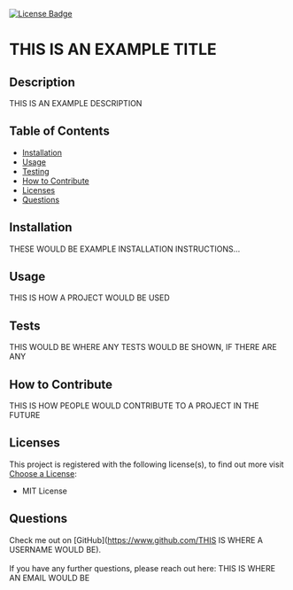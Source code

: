 
[![License Badge](https://img.shields.io/badge/License-MIT_License-blueviolet.svg)](https://shields.io/)

# THIS IS AN EXAMPLE TITLE


## Description
THIS IS AN EXAMPLE DESCRIPTION


## Table of Contents
  * [Installation](#installation)
  * [Usage](#usage)
  * [Testing](#testing)
  * [How to Contribute](#how-to-contribute)
  * [Licenses](#licenses)
  * [Questions](#questions)


## Installation
THESE WOULD BE EXAMPLE INSTALLATION INSTRUCTIONS...


## Usage
THIS IS HOW A PROJECT WOULD BE USED


## Tests
THIS WOULD BE WHERE ANY TESTS WOULD BE SHOWN, IF THERE ARE ANY
    

## How to Contribute
THIS IS HOW PEOPLE WOULD CONTRIBUTE TO A PROJECT IN THE FUTURE


## Licenses
This project is registered with the following license(s), to find out more visit [Choose a License](https://choosealicense.com/licenses):
* MIT License

## Questions
Check me out on [GitHub](https://www.github.com/THIS IS WHERE A USERNAME WOULD BE). 
<br>
<br>
If you have any further questions, please reach out here: THIS IS WHERE AN EMAIL WOULD BE
  